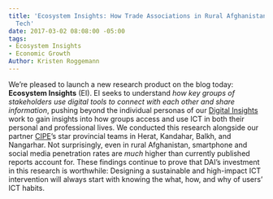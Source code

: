 ```yaml
---
title: 'Ecosystem Insights: How Trade Associations in Rural Afghanistan Use Mobile
  Tech'
date: 2017-03-02 08:08:00 -05:00
tags:
- Ecosystem Insights
- Economic Growth
Author: Kristen Roggemann
---
```


We’re pleased to launch a new research product on the blog today: **Ecosystem Insights** (EI). EI seeks to understand *how key groups of stakeholders use digital tools to connect with each other and share information*, pushing beyond the individual personas of our [Digital Insights](https://dai-global-digital.com/tags/?tag=digital-insights) work to gain insights into how groups access and use ICT in both their personal and professional lives. We conducted this research alongside our partner [CIPE](http://www.cipe.org/)’s star provincial teams in Herat, Kandahar, Balkh, and Nangarhar. Not surprisingly, even in rural Afghanistan, smartphone and social media penetration rates are *much* higher than currently published reports account for. These findings continue to prove that DAI’s investment in this research is worthwhile: Designing a sustainable and high-impact ICT intervention will always start with knowing the what, how, and why of users’ ICT habits.

<!--more-->

<script id="infogram_0_c52389b1-3821-4909-bcdc-d2f950127e32" title="Ecosystem Insights, Afghanistan" src="//e.infogr.am/js/dist/embed.js?5zI" type="text/javascript"></script>